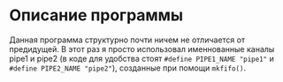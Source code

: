 # Описание программы
Данная программа структурно почти ничем не отличается от предидущей. В этот раз я просто использовал именнованные каналы pipe1 и pipe2 (в коде для удобства стоят `#define PIPE1_NAME "pipe1"` и 
`#define PIPE2_NAME "pipe2"`), созданные при помощи `mkfifo()`. 
